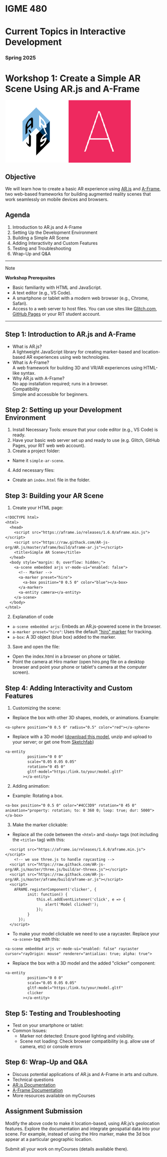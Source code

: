 # IGME 480

# Current Topics in Interactive Development

### Spring 2025

# Workshop 1: Create a Simple AR Scene Using AR.js and A-Frame
[![AR.js](img/arjs.png "AR.js")](https://ar-js-org.github.io/AR.js-Docs) [![A-Frame](img/aframe.png "A-Frame")](https://aframe.io)

## Objective
We will learn how to create a basic AR experience using [AR.js](https://ar-js-org.github.io/AR.js-Docs) and [A-Frame](https://aframe.io), two web-based frameworks for building augmented reality scenes that work seamlessly on mobile devices and browsers.

## Agenda
1. Introduction to AR.js and A-Frame
2. Setting Up the Development Environment
3. Building a Simple AR Scene
4. Adding Interactivity and Custom Features
5. Testing and Troubleshooting
6. Wrap-Up and Q&A

---

>[!NOTE]
> **Workshop Prerequsites**
- Basic familiarity with HTML and JavaScript.
- A text editor (e.g., VS Code).
- A smartphone or tablet with a modern web browser (e.g., Chrome, Safari).
- Access to a web server to host files. You can use sites like [Glitch.com](https://glitch.com), [GitHub Pages](https://pages.github.com/) or your RIT student account.

---

## Step 1: Introduction to AR.js and A-Frame
- What is AR.js?<br />A lightweight JavaScript library for creating marker-based and location-based AR experiences using web technologies.
- What is A-Frame?<br />A web framework for building 3D and VR/AR experiences using HTML-like syntax.
- Why AR.js with A-Frame?<br >No app installation required; runs in a browser.<br />Compatibility<br />Simple and accessible for beginners.

## Step 2: Setting up your Development Environment
1. Install Necessary Tools: ensure that your code editor (e.g., VS Code) is ready.
2. Have your basic web server set up and ready to use (e.g. Glitch, GitHub Pages, your RIT web web account).
3. Create a project folder:
- Name it `simple-ar-scene`.
4. Add necessary files:
- Create an `index.html` file in the folder.

## Step 3: Building your AR Scene
1. Create your HTML page:
```
<!DOCTYPE html>
<html>
  <head>
    <script src="https://aframe.io/releases/1.6.0/aframe.min.js"></script>
    <script src="https://raw.githack.com/AR-js-org/AR.js/master/aframe/build/aframe-ar.js"></script>
    <title>Simple AR Scene</title>
  </head>
  <body style="margin: 0; overflow: hidden;">
    <a-scene embedded arjs vr-mode-ui="enabled: false">
      <!-- Marker -->
      <a-marker preset="hiro">
        <a-box position="0 0.5 0" color="blue"></a-box>
      </a-marker>
      <a-entity camera></a-entity>
    </a-scene>
  </body>
</html>
```

2. Explanation of code
- `a-scene embedded arjs`: Embeds an AR.js-powered scene in the browser.
- `a-marker preset="hiro"`: Uses the default ["hiro" marker](https://raw.githubusercontent.com/AR-js-org/AR.js/master/data/images/hiro.png) for tracking.
- `a-box`: A 3D object (blue box) added to the marker.

3. Save and open the file:
- Open the index.html in a browser on phone or tablet.
- Point the camera at Hiro marker (open hiro.png file on a desktop browser and point your phone or tablet's camera at the computer screen).

## Step 4: Adding Interactivity and Custom Features
1. Customizing the scene:
- Replace the box with other 3D shapes, models, or animations. Example:
```
<a-sphere position="0 0.5 0" radius="0.5" color="red"></a-sphere>
```
- Replace with a 3D model ([download this model](https://coemergencelab.com/ar/scene.zip), unzip and upload to your server; or get one from [Sketchfab](https://sketchfab.com))
```
<a-entity
          position="0 0 0"
          scale="0.05 0.05 0.05"
          rotation="0 45 0"
          gltf-model="https:/link.to/your/model.gltf"
        ></a-entity>
```

2. Adding animation:
- Example: Rotating a box.
```
<a-box position="0 0.5 0" color="#4CC3D9" rotation="0 45 0" animation="property: rotation; to: 0 360 0; loop: true; dur: 5000"></a-box>
```

3. Make the marker clickable:
- Replace all the code between the `<html>` and `<body>` tags (not including the `<title>` tag) with this:
```
  <script src="https://aframe.io/releases/1.6.0/aframe.min.js"></script>
    <!-- we use three.js to handle raycasting -->
  <script src="https://raw.githack.com/AR-js-org/AR.js/master/three.js/build/ar-threex.js"></script>
  <script src="https://raw.githack.com/AR-js-org/AR.js/master/aframe/build/aframe-ar.js"></script>
  <script>
    AFRAME.registerComponent('clicker', {
          init: function() {
              this.el.addEventListener('click', e => {
                  alert('Model clicked!');
              });
          }
      });
  </script>
  ```
- To make your model clickable we need to use a raycaster. Replace your `<a-scene>` tag with this:
```
<a-scene embedded arjs vr-mode-ui="enabled: false" raycaster cursor="rayOrigin: mouse" renderer="antialias: true; alpha: true">
```
- Replace the box with a 3D model and the added "clicker" component:
```
<a-entity
          position="0 0 0"
          scale="0.05 0.05 0.05"
          gltf-model="https:/link.to/your/model.gltf"
          clicker
        ></a-entity>
```

## Step 5: Testing and Troubleshooting
- Test on your smartphone or tablet:
- Common Issues:
    - Marker not detected: Ensure good lighting and visibility.
    - Scene not loading: Check browser compatibility (e.g. allow use of camera, etc) or console errors

## Step 6: Wrap-Up and Q&A
- Discuss potential applications of AR.js and A-Frame in arts and culture.
- Technical questions
- [AR.js Documentation](https://ar-js-org.github.io/AR.js-Docs)
- [A-Frame Documentation](https://aframe.io)
- More resources available on myCourses

## Assignment Submission
Modify the above code to make it location-based, using AR.js’s geolocation features. Explore the documentation and integrate geospatial data into your scene. For example, instead of using the Hiro marker, make the 3d box appear at a particular geographic location.

Submit all your work on myCourses (details available there).